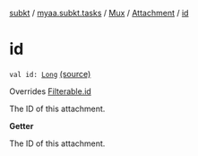 [subkt](../../../index.md) / [myaa.subkt.tasks](../../index.md) / [Mux](../index.md) / [Attachment](index.md) / [id](./id.md)

# id

`val id: `[`Long`](https://kotlinlang.org/api/latest/jvm/stdlib/kotlin/-long/index.html) [(source)](https://github.com/Myaamori/SubKt/blob/0.1.7/src/main/kotlin/myaa/subkt/tasks/muxtask.kt#L83)

Overrides [Filterable.id](../../-filterable/id.md)

The ID of this attachment.

**Getter**

The ID of this attachment.

